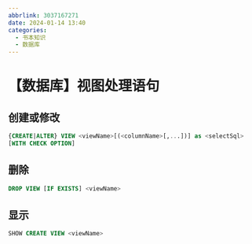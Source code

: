 ```yaml
---
abbrlink: 3037167271
date: 2024-01-14 13:40
categories:
  - 书本知识
  - 数据库
---
```


# 【数据库】视图处理语句

## 创建或修改

```sql
{CREATE|ALTER} VIEW <viewName>[(<columnName>[,...])] as <selectSql>
[WITH CHECK OPTION]
```

## 删除

```sql
DROP VIEW [IF EXISTS] <viewName>
```

## 显示

```sql
SHOW CREATE VIEW <viewName>
```
